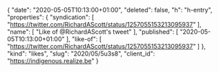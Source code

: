 {
  "date": "2020-05-05T10:13:00+01:00",
  "deleted": false,
  "h": "h-entry",
  "properties": {
    "syndication": [
      "https://twitter.com/RichardAScott/status/1257055153213095937"
    ],
    "name": [
      "Like of @RichardAScott's tweet"
    ],
    "published": [
      "2020-05-05T10:13:00+01:00"
    ],
    "like-of": [
      "https://twitter.com/RichardAScott/status/1257055153213095937"
    ]
  },
  "kind": "likes",
  "slug": "2020/05/5u3s8",
  "client_id": "https://indigenous.realize.be"
}
